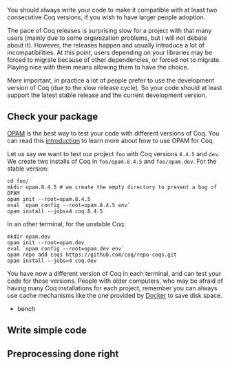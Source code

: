 You should always write your code to make it compatible with at least two consecutive Coq versions, if you wish to have larger people adoption.

The pace of Coq releases is surprising slow for a project with that many users (mainly due to some organization problems, but I will not debate about it). However, the releases happen and usually introduce a lot of incompatibilities. At this point, users depending on your libraries may be forced to migrate because of other dependencies, or forced not to migrate. Playing nice with them means allowing them to have the choice.

More important, in practice a lot of people prefer to use the development version of Coq (due to the slow release cycle). So your code should at least support the latest stable release and the current development version.

## Check your package
[OPAM](http://opam.ocamlpro.com/) is the best way to test your code with different versions of Coq. You can read this [introduction](http://coq-blog.clarus.me/use-opam-for-coq.html) to learn more about how to use OPAM for Coq.

Let us say we want to test our project `foo` with Coq versions `8.4.5` and `dev`. We create two installs of Coq in `foo/opam.8.4.5` and `foo/opam.dev`. For the stable version:

    cd foo/
    mkdir opam.8.4.5 # we create the empty directory to prevent a bug of OPAM
    opam init --root=opam.8.4.5
    eval `opam config --root=opam.8.4.5 env`
    opam install --jobs=4 coq.8.4.5

In an other terminal, for the unstable Coq:

    mkdir opam.dev
    opam init --root=opam.dev
    eval `opam config --root=opam.dev env`
    opam repo add coqs https://github.com/coq/repo-coqs.git
    opam install --jobs=4 coq.dev

You have now a different version of Coq in each terminal, and can test your code for these versions. People with older computers, who may be afraid of having many Coq installations for each project, remember you can always use cache mechanisms like the one provided by [Docker](https://www.docker.com/) to save disk space.

* bench

## Write simple code

## Preprocessing done right
